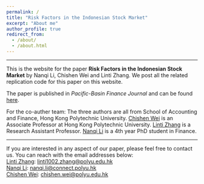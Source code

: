 ```yaml
---
permalink: /
title: "Risk Factors in the Indonesian Stock Market"
excerpt: "About me"
author_profile: true
redirect_from: 
  - /about/
  - /about.html
---
```




-----
This is the website for the paper **Risk Factors in the Indonesian Stock Market** by Nanqi Li, Chishen Wei and Linti Zhang. We post all the related replication code for this paper on this website.


The paper is published in *Pacific-Basin Finance Journal* and can be found [here](https://www.sciencedirect.com/science/article/pii/S0927538X23002469). 

For the co-auther team: The three authors are all from School of Accounting and Finance, Hong Kong Polytechnic University. [Chishen Wei](https://sites.google.com/view/profwei/home) is an Associate Professor at Hong Kong Polytechnic University. [Linti Zhang](https://www.polyu.edu.hk/en/af/people/academic-staff/dr-linti-zhang/) is a Research Assistant Professor. [Nanqi Li](https://www.polyu.edu.hk/af/people/research-students/ms-nanqi-li/) is a 4th year PhD student in Finance. 

-----
If you are interested in any aspect of our paper, please feel free to contact us. You can reach with the email addresses below: 
<br>
[Linti Zhang](mailto:linti1002.zhang@polyu.edu.hk): linti1002.zhang@polyu.edu.hk
<br>
[Nanqi Li](mailto:nanqi.li@connect.polyu.hk): nanqi.li@connect.polyu.hk
<br>
[Chishen Wei](mailto:chishen.wei@polyu.edu.hk): chishen.wei@polyu.edu.hk
<br>


